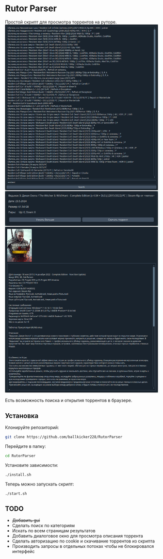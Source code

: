 # Rutor Parser

Простой скрипт для просмотра торрентов на руторе.
![Screen](screens/screenshot.png)
![Second Screen](screens/screenshot_2.png)
![Third Screen](screens/screenshot_3.png)

Есть возможность поиска и открытия торрентов в браузере.

## Установка

Клонируйте репозиторий:
```bash
git clone https://github.com/ballkicker228/RutorParser
```
Перейдите в папку:
```bash
cd RutorParser
```
Установите зависимости:
```bash
./install.sh
```
Теперь можно запускать скрипт:
```bash
./start.sh
```

## TODO

- ~~Добавить gui~~
- Сделать поиск по категориям
- Искать по всем страницам результатов
- Добавить диалоговое окно для просмотра описания торрента
- Сделать авторизацию по cookie и скачивание торрентов из скрипта
- Производить запросы в отдельных потоках чтобы не блокировался интерфейс
